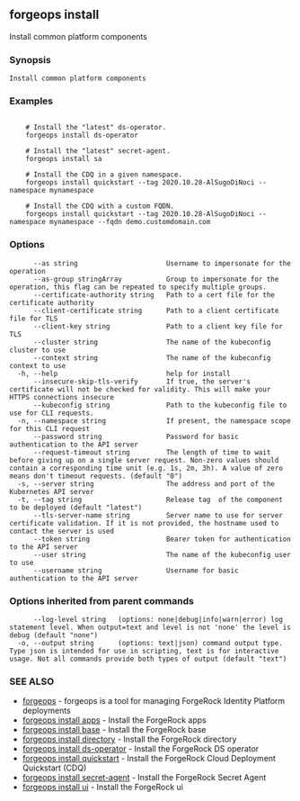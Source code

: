 ## forgeops install

Install common platform components

### Synopsis


	Install common platform components

### Examples

```

    # Install the "latest" ds-operator.
    forgeops install ds-operator

    # Install the "latest" secret-agent.
    forgeops install sa

    # Install the CDQ in a given namespace.
    forgeops install quickstart --tag 2020.10.28-AlSugoDiNoci --namespace mynamespace
    
    # Install the CDQ with a custom FQDN.
    forgeops install quickstart --tag 2020.10.28-AlSugoDiNoci --namespace mynamespace --fqdn demo.customdomain.com
```

### Options

```
      --as string                      Username to impersonate for the operation
      --as-group stringArray           Group to impersonate for the operation, this flag can be repeated to specify multiple groups.
      --certificate-authority string   Path to a cert file for the certificate authority
      --client-certificate string      Path to a client certificate file for TLS
      --client-key string              Path to a client key file for TLS
      --cluster string                 The name of the kubeconfig cluster to use
      --context string                 The name of the kubeconfig context to use
  -h, --help                           help for install
      --insecure-skip-tls-verify       If true, the server's certificate will not be checked for validity. This will make your HTTPS connections insecure
      --kubeconfig string              Path to the kubeconfig file to use for CLI requests.
  -n, --namespace string               If present, the namespace scope for this CLI request
      --password string                Password for basic authentication to the API server
      --request-timeout string         The length of time to wait before giving up on a single server request. Non-zero values should contain a corresponding time unit (e.g. 1s, 2m, 3h). A value of zero means don't timeout requests. (default "0")
  -s, --server string                  The address and port of the Kubernetes API server
  -t, --tag string                     Release tag  of the component to be deployed (default "latest")
      --tls-server-name string         Server name to use for server certificate validation. If it is not provided, the hostname used to contact the server is used
      --token string                   Bearer token for authentication to the API server
      --user string                    The name of the kubeconfig user to use
      --username string                Username for basic authentication to the API server
```

### Options inherited from parent commands

```
      --log-level string   (options: none|debug|info|warn|error) log statement level. When output=text and level is not 'none' the level is debug (default "none")
  -o, --output string      (options: text|json) command output type. Type json is intended for use in scripting, text is for interactive usage. Not all commands provide both types of output (default "text")
```

### SEE ALSO

* [forgeops](forgeops.md)	 - forgeops is a tool for managing ForgeRock Identity Platform deployments
* [forgeops install apps](forgeops_install_apps.md)	 - Install the ForgeRock apps
* [forgeops install base](forgeops_install_base.md)	 - Install the ForgeRock base
* [forgeops install directory](forgeops_install_directory.md)	 - Install the ForgeRock directory
* [forgeops install ds-operator](forgeops_install_ds-operator.md)	 - Install the ForgeRock DS operator
* [forgeops install quickstart](forgeops_install_quickstart.md)	 - Install the ForgeRock Cloud Deployment Quickstart (CDQ)
* [forgeops install secret-agent](forgeops_install_secret-agent.md)	 - Install the ForgeRock Secret Agent
* [forgeops install ui](forgeops_install_ui.md)	 - Install the ForgeRock ui

